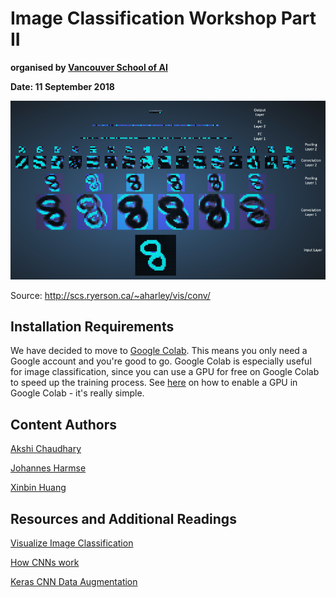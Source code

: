 # Image Classification Workshop Part II

**organised by [Vancouver School of AI](https://www.facebook.com/groups/991378534367193/)**

**Date: 11 September 2018**

![](additional/img/mnist.png)

Source: http://scs.ryerson.ca/~aharley/vis/conv/

## Installation Requirements

We have decided to move to [Google Colab](https://colab.research.google.com/notebooks/welcome.ipynb#recent=true). This means you only need a Google account and you're good to go. Google Colab is especially useful for image classification, since you can use a GPU for free on Google Colab to speed up the training process. See [here](https://www.kdnuggets.com/2018/02/google-colab-free-gpu-tutorial-tensorflow-keras-pytorch.html) on how to enable a GPU in Google Colab - it's really simple.

## Content Authors

[Akshi Chaudhary](https://github.com/akshi8)

[Johannes Harmse](https://github.com/johannesharmse)

[Xinbin Huang](https://github.com/xinbinhuang)

## Resources and Additional Readings

[Visualize Image Classification](http://scs.ryerson.ca/~aharley/vis/conv/)

[How CNNs work](http://cs231n.github.io/convolutional-networks/)

[Keras CNN Data Augmentation](https://blog.keras.io/building-powerful-image-classification-models-using-very-little-data.html)

